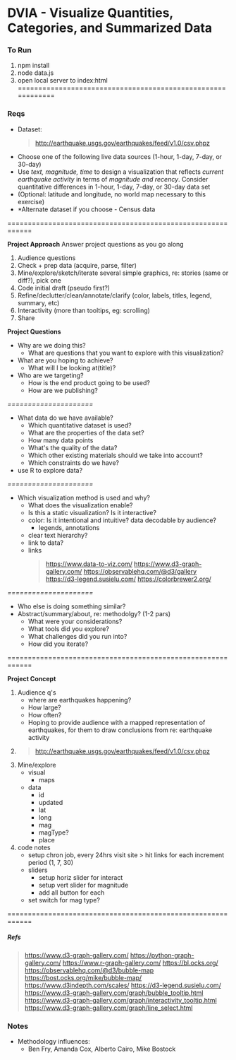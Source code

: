 # DVIA - Visualize Quantities, Categories, and Summarized Data

### To Run
1. npm install
2. node data.js
3. open local server to index:html
============================================================

### Reqs
- Dataset: 
    > http://earthquake.usgs.gov/earthquakes/feed/v1.0/csv.phpz
- Choose one of the following live data sources (1-hour, 1-day, 7-day, or 30-day)
- Use *text, magnitude, time* to design a visualization that reflects *current earthquake activity* in terms of *magnitude and recency*. Consider quantitative differences in 1-hour, 1-day, 7-day, or 30-day data set
- (Optional: latitude and longitude, no world map necessary to this exercise)
- *Alternate dataset if you choose - Census data

============================================================

**Project Approach**
Answer project questions as you go along
1. Audience questions
2. Check + prep data (acquire, parse, filter)
3. Mine/explore/sketch/iterate several simple graphics, re: stories (same or diff?), pick one
4. Code initial draft (pseudo first?)
5. Refine/declutter/clean/annotate/clarify (color, labels, titles, legend, summary, etc)
6. Interactivity (more than tooltips, eg: scrolling)
7. Share

**Project Questions**
- Why are we doing this?
    - What are questions that you want to explore with this visualization?
- What are you hoping to achieve?
    - What will I be looking at(title)?
- Who are we targeting?
    - How is the end product going to be used?
    - How are we publishing?

*=====================*
- What data do we have available? 
    - Which quantitative dataset is used? 
    - What are the properties of the data set? 
    - How many data points
    - What's the quality of the data? 
    - Which other existing materials should we take into account?
    - Which constraints do we have?
- use R to explore data?

*=====================*
- Which visualization method is used and why?
    - What does the visualization enable?
    - Is this a static visualization? Is it interactive?
    - color: Is it intentional and intuitive? data decodable by audience?
        - legends, annotations
    - clear text hierarchy?
    - link to data?
    - links
        > https://www.data-to-viz.com/
        > https://www.d3-graph-gallery.com/
        > https://observablehq.com/@d3/gallery
        > https://d3-legend.susielu.com/
        > https://colorbrewer2.org/

*=====================*
- Who else is doing something similar?
- Abstract/summary/about, re: methodolgy? (1-2 pars)
    - What were your considerations? 
    - What tools did you explore? 
    - What challenges did you run into? 
    - How did you iterate?

============================================================

**Project Concept**
1. Audience q's
    - where are earthquakes happening?
    - How large?
    - How often?
    - Hoping to provide audience with a mapped representation of earthquakes, for them to draw conclusions from re: earthquake activity
2. > http://earthquake.usgs.gov/earthquakes/feed/v1.0/csv.phpz
3. Mine/explore
    - visual
        - maps
    - data
        - id
        - updated
        - lat
        - long
        - mag
        - magType?
        - place
4. code notes
    - setup chron job, every 24hrs visit site > hit links for each increment period (1, 7, 30)
    - sliders
        - setup horiz slider for interact
        - setup vert slider for magnitude
        - add all button for each
    - set switch for mag type?


============================================================
##### Refs
> https://www.d3-graph-gallery.com/
> https://python-graph-gallery.com/
> https://www.r-graph-gallery.com/
> https://bl.ocks.org/
> https://observablehq.com/@d3/bubble-map
> https://bost.ocks.org/mike/bubble-map/
> https://www.d3indepth.com/scales/
> https://d3-legend.susielu.com/
> https://www.d3-graph-gallery.com/graph/bubble_tooltip.html
> https://www.d3-graph-gallery.com/graph/interactivity_tooltip.html
> https://www.d3-graph-gallery.com/graph/line_select.html

### Notes
- Methodology influences:
    - Ben Fry, Amanda Cox, Alberto Cairo, Mike Bostock